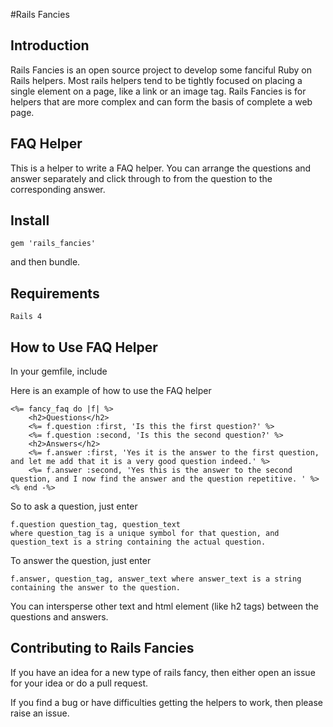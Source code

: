 #Rails Fancies

## Introduction
Rails Fancies is an open source project to develop some fanciful Ruby on Rails helpers.  Most rails helpers tend to be tightly focused on placing a single element on a page, like a link or an image tag.  Rails Fancies is for helpers that are more complex and can form the basis of complete a web page. 

## FAQ Helper
This is a helper to write a FAQ helper. You can arrange the questions and answer separately and click through to from the question to the corresponding answer.

## Install
```
gem 'rails_fancies'
```
and then bundle.
## Requirements
```
Rails 4
```


## How to Use FAQ Helper
In your gemfile, include


Here is an example of how to use the FAQ helper
```
<%= fancy_faq do |f| %>
	<h2>Questions</h2>
	<%= f.question :first, 'Is this the first question?' %>
	<%= f.question :second, 'Is this the second question?' %>
	<h2>Answers</h2>
	<%= f.answer :first, 'Yes it is the answer to the first question, and let me add that it is a very good question indeed.' %>
	<%= f.answer :second, 'Yes this is the answer to the second question, and I now find the answer and the question repetitive. ' %>
<% end -%>
```
So to ask a question, just enter
```
f.question question_tag, question_text
where question_tag is a unique symbol for that question, and question_text is a string containing the actual question.
```
To answer the question, just enter
```
f.answer, question_tag, answer_text where answer_text is a string containing the answer to the question.
```
You can intersperse other text and html element (like h2 tags) between the questions and answers.

## Contributing to Rails Fancies
If you have an idea for a new type of rails fancy, then either open an issue for your idea or do a pull request.

If you find a bug or have difficulties getting the helpers to work, then please raise an issue.



